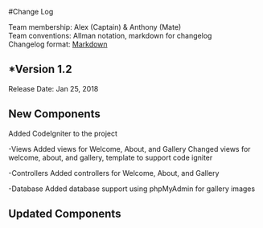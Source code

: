 #Change Log

Team membership:  Alex (Captain) & Anthony (Mate)  
Team conventions: Allman notation, markdown for changelog  
Changelog format: [Markdown](https://github.com/adam-p/markdown-here/wiki/Markdown-Cheatsheet) 

## *Version 1.2

Release Date: Jan 25, 2018

## New Components

Added CodeIgniter to the project

-Views
	Added views for Welcome, About, and Gallery
	Changed views for welcome, about, and gallery, template to support code igniter 
	
-Controllers
	Added controllers for Welcome, About, and Gallery
	
-Database
	Added database support using phpMyAdmin for gallery images

## Updated Components




